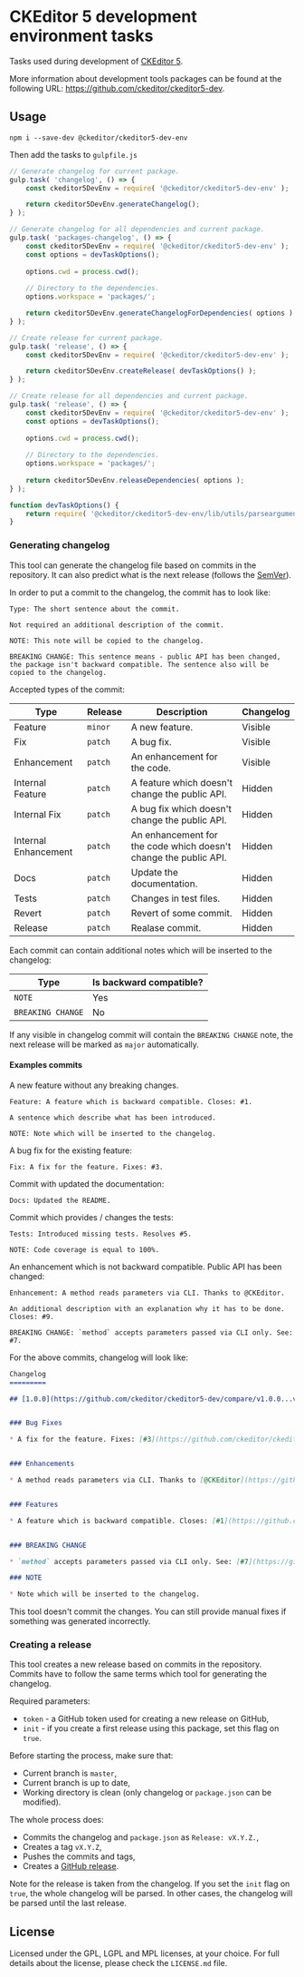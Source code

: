 CKEditor 5 development environment tasks
========================================

Tasks used during development of [CKEditor 5](https://ckeditor5.github.io).

More information about development tools packages can be found at the following URL: <https://github.com/ckeditor/ckeditor5-dev>.

## Usage

```
npm i --save-dev @ckeditor/ckeditor5-dev-env
```

Then add the tasks to `gulpfile.js`

```js
// Generate changelog for current package.
gulp.task( 'changelog', () => {
	const ckeditor5DevEnv = require( '@ckeditor/ckeditor5-dev-env' );

	return ckeditor5DevEnv.generateChangelog();
} );

// Generate changelog for all dependencies and current package.
gulp.task( 'packages-changelog', () => {
	const ckeditor5DevEnv = require( '@ckeditor/ckeditor5-dev-env' );
	const options = devTaskOptions();
	
	options.cwd = process.cwd();
	
	// Directory to the dependencies.
	options.workspace = 'packages/';

	return ckeditor5DevEnv.generateChangelogForDependencies( options );
} );

// Create release for current package.
gulp.task( 'release', () => {
	const ckeditor5DevEnv = require( '@ckeditor/ckeditor5-dev-env' );

	return ckeditor5DevEnv.createRelease( devTaskOptions() );
} );

// Create release for all dependencies and current package.
gulp.task( 'release', () => {
	const ckeditor5DevEnv = require( '@ckeditor/ckeditor5-dev-env' );
	const options = devTaskOptions();
	
	options.cwd = process.cwd();
	
	// Directory to the dependencies.
	options.workspace = 'packages/';
	
	return ckeditor5DevEnv.releaseDependencies( options );
} );

function devTaskOptions() {
	return require( '@ckeditor/ckeditor5-dev-env/lib/utils/parsearguments' )();
}
```

### Generating changelog

This tool can generate the changelog file based on commits in the repository. It can also predict what is the next release (follows the [SemVer](http://semver.org)).

In order to put a commit to the changelog, the commit has to look like:

```
Type: The short sentence about the commit.

Not required an additional description of the commit.

NOTE: This note will be copied to the changelog.

BREAKING CHANGE: This sentence means - public API has been changed, the package isn't backward compatible. The sentence also will be copied to the changelog. 
```

Accepted types of the commit:

<table>
<thead>
	<tr>
		<th>Type</th>
		<th>Release</th>
		<th>Description</th>
		<th>Changelog</th>
	</tr>
</thead>
<tbody>
	<tr>
		<td>Feature</td>
		<td><code>minor</code></td>
		<td>A new feature.</td>
		<td>Visible</td>
	</tr>
	<tr>
		<td>Fix</td>
		<td><code>patch</code></td>
		<td>A bug fix.</td>
		<td>Visible</td>
	</tr>
	<tr>
		<td>Enhancement</td>
		<td><code>patch</code></td>
		<td>An enhancement for the code.</td>
		<td>Visible</td>
	</tr>
	<tr>
		<td>Internal Feature</td>
		<td><code>patch</code></td>
		<td>A feature which doesn't change the public API.</td>
		<td>Hidden</td>
	</tr>
	<tr>
		<td>Internal Fix</td>
		<td><code>patch</code></td>
		<td>A bug fix which doesn't change the public API.</td>
		<td>Hidden</td>
	</tr>
	<tr>
		<td>Internal Enhancement</td>
		<td><code>patch</code></td>
		<td>An enhancement for the code which doesn't change the public API.</td>
		<td>Hidden</td>
	</tr>
	<tr>
		<td>Docs</td>
		<td><code>patch</code></td>
		<td>Update the documentation.</td>
		<td>Hidden</td>
	</tr>
	<tr>
		<td>Tests</td>
		<td><code>patch</code></td>
		<td>Changes in test files.</td>
		<td>Hidden</td>
	</tr>
	<tr>
		<td>Revert</td>
		<td><code>patch</code></td>
		<td>Revert of some commit.</td>
		<td>Hidden</td>
	</tr>
	<tr>
		<td>Release</td>
		<td><code>patch</code></td>
		<td>Realase commit.</td>
		<td>Hidden</td>
	</tr>
</tbody>
</table>

Each commit can contain additional notes which will be inserted to the changelog:

<table>
<thead>
	<tr>
		<th>Type</th>
		<th>Is backward compatible?</th>
	</tr>
</thead>
<tbody>
	<tr>
		<td><code>NOTE</code></td>
		<td>Yes</td>
	</tr>
	<tr>
		<td><code>BREAKING CHANGE</code></td>
		<td>No</td>
	</tr>
</tbody>
</table>

If any visible in changelog commit will contain the `BREAKING CHANGE` note, the next release will be marked as `major` automatically.

#### Examples commits

A new feature without any breaking changes.

```
Feature: A feature which is backward compatible. Closes: #1.

A sentence which describe what has been introduced.

NOTE: Note which will be inserted to the changelog.
```

A bug fix for the existing feature:

```
Fix: A fix for the feature. Fixes: #3.
```

Commit with updated the documentation:

```
Docs: Updated the README.
```

Commit which provides / changes the tests:

```
Tests: Introduced missing tests. Resolves #5.

NOTE: Code coverage is equal to 100%.
```

An enhancement which is not backward compatible. Public API has been changed:

```
Enhancement: A method reads parameters via CLI. Thanks to @CKEditor.

An additional description with an explanation why it has to be done.
Closes: #9.

BREAKING CHANGE: `method` accepts parameters passed via CLI only. See: #7.
```

For the above commits, changelog will look like:

```md
Changelog
=========

## [1.0.0](https://github.com/ckeditor/ckeditor5-dev/compare/v1.0.0...v0.0.1) (2017-01-04)


### Bug Fixes

* A fix for the feature. Fixes: [#3](https://github.com/ckeditor/ckeditor5-dev/issue/3). ([a0b4ce8](https://github.com/ckeditor/ckeditor5-dev/commit/a0b4ce8))


### Enhancements

* A method reads parameters via CLI. Thanks to [@CKEditor](https://github.com/CKEditor). ([e8cc04f](https://github.com/ckeditor/ckeditor5-dev/commit/e8cc04f))


### Features

* A feature which is backward compatible. Closes: [#1](https://github.com/ckeditor/ckeditor5-dev/issue/1). ([adc59ed](https://github.com/ckeditor/ckeditor5-dev/commit/adc59ed))


### BREAKING CHANGE

* `method` accepts parameters passed via CLI only. See: [#7](https://github.com/ckeditor/ckeditor5-dev/issue/7).

### NOTE

* Note which will be inserted to the changelog.
```

This tool doesn't commit the changes. You can still provide manual fixes if something was generated incorrectly.

### Creating a release

This tool creates a new release based on commits in the repository. Commits have to follow the same terms which tool for generating the changelog.
  
Required parameters:

- `token` - a GitHub token used for creating a new release on GitHub,
- `init` - if you create a first release using this package, set this flag on `true`.

Before starting the process, make sure that:

- Current branch is `master`,
- Current branch is up to date,
- Working directory is clean (only changelog or `package.json` can be modified).

The whole process does:

- Commits the changelog and `package.json` as `Release: vX.Y.Z.`,
- Creates a tag `vX.Y.Z`,
- Pushes the commits and tags,
- Creates a [GitHub release](https://help.github.com/articles/creating-releases/).

Note for the release is taken from the changelog. If you set the `init` flag on `true`, the whole changelog will be parsed.
In other cases, the changelog will be parsed until the last release.

## License

Licensed under the GPL, LGPL and MPL licenses, at your choice. For full details about the license, please check the `LICENSE.md` file.
